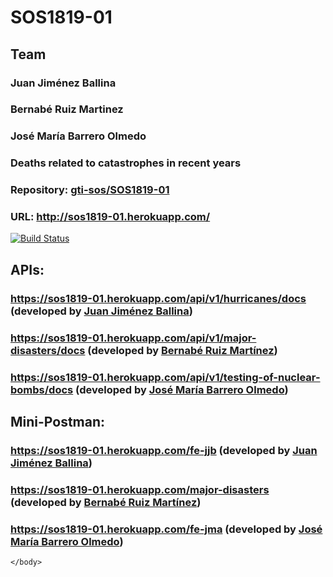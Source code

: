 <html>
    <head>
        <meta charset="UTF-8">
    </head>
    <body>
        <h1>SOS1819-01</h1>
<h2>Team</h2>

<h3>Juan Jiménez Ballina</h3>
<h3>Bernabé Ruiz Martinez</h3>
<h3>José María Barrero Olmedo</h3>
<h3>Deaths related to catastrophes in recent years</h3>

<h3>Repository: <a href= "https://github.com/gti-sos/SOS1819-01">gti-sos/SOS1819-01</h3></a>

<h3>URL: <a href= "http://sos1819-01.herokuapp.com">http://sos1819-01.herokuapp.com/</h3></a>

[![Build Status](https://travis-ci.org/berruimar/gti-sos/SOS1819-01.svg?branch=master)](https://travis-ci.org/berruimar/gti-sos/SOS1819-01)

<h2>APIs:</h2>

<a href="https://sos1819-01.herokuapp.com/api/v1/hurricanes/docs"><h3>https://sos1819-01.herokuapp.com/api/v1/hurricanes/docs</a> (developed by <a href="https://github.com/30ner">Juan Jiménez Ballina</a>)</h3>
<a href="https://sos1819-01.herokuapp.com/api/v1/major-disasters/docs"><h3>https://sos1819-01.herokuapp.com/api/v1/major-disasters/docs</a> (developed by <a href="https://github.com/berruimar">Bernabé Ruiz Martínez</a>)</h3>
<a href="https://sos1819-01.herokuapp.com/api/v1/testing-of-nuclear-bombs/docs"><h3>https://sos1819-01.herokuapp.com/api/v1/testing-of-nuclear-bombs/docs</a> (developed by <a href="https://github.com/josbarolm">José María Barrero Olmedo</a>)</h3>
    
<h2>Mini-Postman:</h2>
	<a href="https://sos1819-01.herokuapp.com/fe-jjb"><h3>https://sos1819-01.herokuapp.com/fe-jjb</a> (developed by <a href="https://github.com/30ner">Juan Jiménez Ballina</a>)</h3>
	<a href="https://sos1819-01.herokuapp.com/major-disasters"><h3>https://sos1819-01.herokuapp.com/major-disasters</a> (developed by <a href="https://github.com/berruimar">Bernabé Ruiz Martínez</a>)</h3>
	<a href="https://sos1819-01.herokuapp.com/fe-jma"><h3>https://sos1819-01.herokuapp.com/fe-jma</a> (developed by <a href="https://github.com/josbarolm">José María Barrero Olmedo</a>)</h3>

    </body>
</html>
